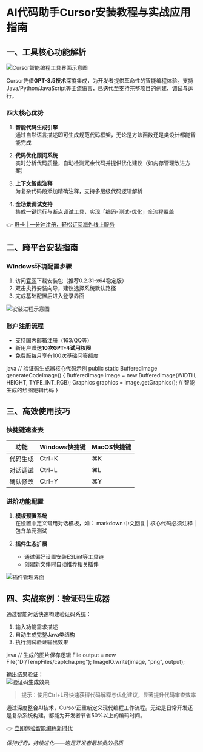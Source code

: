 # AI代码助手Cursor安装教程与实战应用指南

## 一、工具核心功能解析
![Cursor智能编程工具界面示意图](https://bbtdd.com/wp-content/uploads/img/6820718419.webp)

Cursor凭借**GPT-3.5技术**深度集成，为开发者提供革命性的智能编程体验。支持Java/Python/JavaScript等主流语言，已迭代至支持完整项目的创建、调试与运行。

### 四大核心优势
1. **智能代码生成引擎**  
通过自然语言描述即可生成规范代码框架，无论是方法函数还是类设计都能智能完成

2. **代码优化顾问系统**  
实时分析代码质量，自动检测冗余代码并提供优化建议（如内存管理改进方案）

3. **上下文智能注释**  
为复杂代码段添加精确注释，支持多层级代码逻辑解析

4. **全场景调试支持**  
集成一键运行与断点调试工具，实现「编码-测试-优化」全流程覆盖

👉 [野卡 | 一分钟注册，轻松订阅海外线上服务](https://bbtdd.com/yeka)

## 二、跨平台安装指南
### Windows环境配置步骤
1. 访问[官网](https://bbtdd.com/yeka)下载安装包（推荐0.2.31-x64稳定版）
2. 双击执行安装向导，建议选择系统默认路径
3. 完成基础配置后进入登录界面

![安装过程示意图](https://bbtdd.com/wp-content/uploads/img/688210977376.webp)

### 账户注册流程
- 支持国内邮箱注册（163/QQ等）
- 新用户赠送**10次GPT-4试用权限**
- 免费版每月享有100次基础问答额度

java
// 验证码生成器核心代码示例
public static BufferedImage generateCodeImage() {
    BufferedImage image = new BufferedImage(WIDTH, HEIGHT, TYPE_INT_RGB);
    Graphics graphics = image.getGraphics();
    // 智能生成的绘图逻辑代码
}


## 三、高效使用技巧
### 快捷键速查表
| 功能         | Windows快捷键 | MacOS快捷键 |
|--------------|---------------|-------------|
| 代码生成     | Ctrl+K        | ⌘K          |
| 对话调试     | Ctrl+L        | ⌘L          |
| 确认修改     | Ctrl+Y        | ⌘Y          |

### 进阶功能配置
1. **模板预置系统**  
   在设置中定义常用对话模板，如：
   markdown
   中文回复 | 核心代码必须注释 | 包含单元测试
   

2. **插件生态扩展**
   - 通过偏好设置安装ESLint等工具链
   - 创建新文件时自动推荐相关插件

![插件管理界面](https://bbtdd.com/wp-content/uploads/img/6923576544951571.webp)

## 四、实战案例：验证码生成器
通过智能对话快速构建验证码系统：
1. 输入功能需求描述
2. 自动生成完整Java类结构
3. 执行测试验证输出效果

java
// 生成的图片保存逻辑
File output = new File("D:/TempFiles/captcha.png");
ImageIO.write(image, "png", output);


输出结果验证：  
![验证码生成效果](https://bbtdd.com/wp-content/uploads/img/1945098888017.webp)

> 提示：使用Ctrl+L可快速获得代码解释与优化建议，显著提升代码审查效率

通过深度整合AI技术，Cursor正重新定义现代编程工作流程。无论是日常开发还是复杂系统构建，都能为开发者节省50%以上的编码时间。

👉 [立即体验智能编程新时代](https://bbtdd.com/yeka)

*保持好奇，持续进化——这是开发者最珍贵的品质*